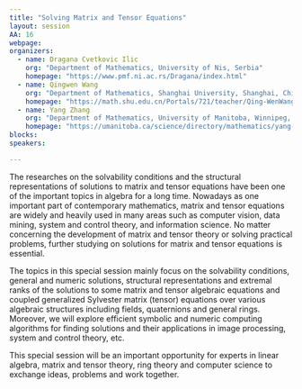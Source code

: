 ```yaml
---
title: "Solving Matrix and Tensor Equations"
layout: session
AA: 16
webpage: 
organizers:
  - name: Dragana Cvetkovic Ilic
    org: "Department of Mathematics, University of Nis, Serbia"
    homepage: "https://www.pmf.ni.ac.rs/Dragana/index.html"
  - name: Qingwen Wang
    org: "Department of Mathematics, Shanghai University, Shanghai, China"
    homepage: "https://math.shu.edu.cn/Portals/721/teacher/Qing-WenWang/Qing-WenWang.htm"
  - name: Yang Zhang
    org: "Department of Mathematics, University of Manitoba, Winnipeg, Canada"
    homepage: "https://umanitoba.ca/science/directory/mathematics/yang-zhang"
blocks:
speakers:

---
```


The researches on the solvability conditions and the structural representations of solutions to matrix and tensor equations have been one of the
important topics in algebra for a long time. Nowadays as one important part
of contemporary mathematics, matrix and tensor equations are widely and
heavily used in many areas such as computer vision, data mining, system
and control theory, and information science. No matter concerning the development of matrix and tensor theory or solving practical problems, further
studying on solutions for matrix and tensor equations is essential.

The topics in this special session mainly focus on the solvability conditions, general and numeric solutions, structural representations and extremal
ranks of the solutions to some matrix and tensor algebraic equations and coupled generalized Sylvester matrix (tensor) equations over various algebraic
structures including fields, quaternions and general rings. Moreover, we will
explore efficient symbolic and numeric computing algorithms for finding solutions and their applications in image processing, system and control theory,
etc.


This special session will be an important opportunity for experts in linear algebra, matrix and tensor theory, ring theory and computer science to
exchange ideas, problems and work together.